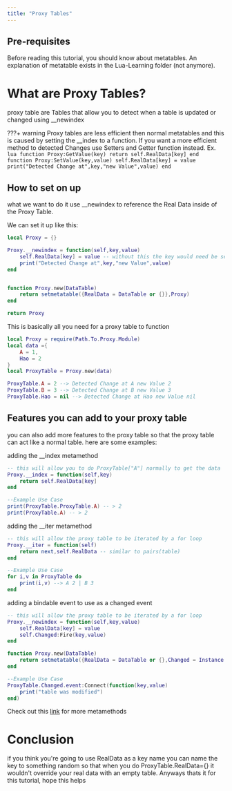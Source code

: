 ```yaml
---
title: "Proxy Tables"
---
```


## Pre-requisites

Before reading this tutorial, you should know about metatables. An explanation of metatable exists in the Lua-Learning folder (not anymore).

# What are Proxy Tables?

proxy table are Tables that allow you to detect when a table is updated or changed using \_\_newindex

???+ warning
Proxy tables are less efficient then normal metatables and this is caused by setting the \_\_index to a function. If you want a more efficient method to detected Changes use Setters and Getter function instead.
Ex.
`lua
    function Proxy:GetValue(key)
        return self.RealData[key]
    end
    function Proxy:SetValue(key,value)
        self.RealData[key] = value
        print("Detected Change at",key,"new Value",value)
    end
    `

## How to set on up

what we want to do it use \_\_newindex to reference the Real Data inside of the Proxy Table.

We can set it up like this:

```lua
local Proxy = {}

Proxy.__newindex = function(self,key,value)
    self.RealData[key] = value -- without this the key would need be set to the new value
    print("Detected Change at",key,"new Value",value)
end


function Proxy.new(DataTable)
    return setmetatable({RealData = DataTable or {}},Proxy)
end

return Proxy
```

This is basically all you need for a proxy table to function

```lua
local Proxy = require(Path.To.Proxy.Module)
local data ={
    A = 1,
    Hao = 2
}
local ProxyTable = Proxy.new(data)

ProxyTable.A = 2 --> Detected Change at A new Value 2
ProxyTable.B = 3 --> Detected Change at B new Value 3
ProxyTable.Hao = nil --> Detected Change at Hao new Value nil
```

## Features you can add to your proxy table

you can also add more features to the proxy table so that the proxy table can act like a normal table. here are some examples:

adding the \_\_index metamethod

```lua
-- this will allow you to do ProxyTable["A"] normally to get the data
Proxy.__index = function(self,key)
    return self.RealData[key]
end

--Example Use Case
print(ProxyTable.ProxyTable.A) -- > 2
print(ProxyTable.A) -- > 2
```

adding the \_\_iter metamethod

```lua
-- this will allow the proxy table to be iterated by a for loop
Proxy.__iter = function(self)
    return next,self.RealData -- similar to pairs(table)
end

--Example Use Case
for i,v in ProxyTable do
    print(i,v) --> A 2 | B 3
end
```

adding a bindable event to use as a changed event

```lua
-- this will allow the proxy table to be iterated by a for loop
Proxy.__newindex = function(self,key,value)
    self.RealData[key] = value
    self.Changed:Fire(key,value)
end

function Proxy.new(DataTable)
    return setmetatable({RealData = DataTable or {},Changed = Instance.new("BindableEvent")},Proxy)
end

--Example Use Case
ProxyTable.Changed.event:Connect(function(key,value)
    print("table was modified")
end)
```

Check out this [link](https://create.roblox.com/docs/scripting/luau/metatables) for more metamethods

# Conclusion

if you think you're going to use RealData as a key name you can name the key to something random so that when you do ProxyTable.RealData={} it wouldn't override your real data with an empty table. Anyways thats it for this tutorial, hope this helps
